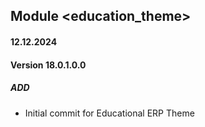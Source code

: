 ## Module <education_theme>

#### 12.12.2024
#### Version 18.0.1.0.0
##### ADD
- Initial commit for Educational ERP Theme
